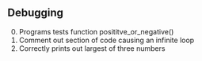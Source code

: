 ## Debugging
0. Programs tests function posititve_or_negative()
1. Comment out section of code causing an infinite loop
2. Correctly prints out largest of three numbers
